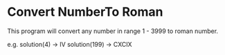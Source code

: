# Convert NumberTo Roman

This program will convert any number in range 1 - 3999 to roman number.

e.g. 
solution(4) -> IV
solution(199) -> CXCIX
